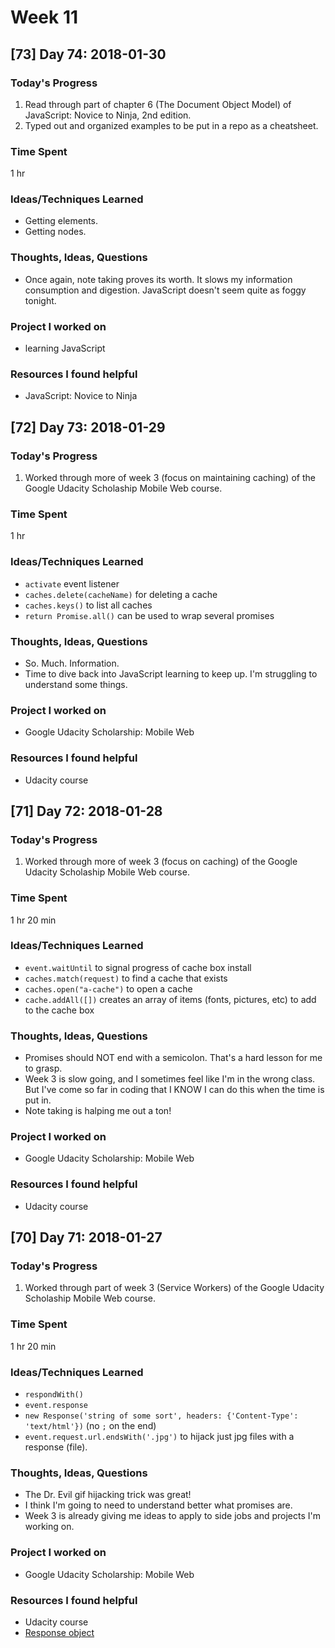 # Week 11

## [73] Day 74: 2018-01-30

### Today's Progress

1. Read through part of chapter 6 (The Document Object Model) of JavaScript: Novice to Ninja, 2nd edition.
2. Typed out and organized examples to be put in a repo as a cheatsheet.

### Time Spent

1 hr

### Ideas/Techniques Learned

- Getting elements.
- Getting nodes.

### Thoughts, Ideas, Questions

- Once again, note taking proves its worth. It slows my information consumption and digestion. JavaScript doesn't seem quite as foggy tonight.

### Project I worked on

- learning JavaScript

### Resources I found helpful

- JavaScript: Novice to Ninja

## [72] Day 73: 2018-01-29

### Today's Progress

1. Worked through more of week 3 (focus on maintaining caching) of the Google Udacity Scholaship Mobile Web course.

### Time Spent

1 hr

### Ideas/Techniques Learned

- `activate` event listener
- `caches.delete(cacheName)` for deleting a cache
- `caches.keys()` to list all caches
- `return Promise.all()` can be used to wrap several promises

### Thoughts, Ideas, Questions

- So. Much. Information.
- Time to dive back into JavaScript learning to keep up. I'm struggling to understand some things.

### Project I worked on

- Google Udacity Scholarship: Mobile Web

### Resources I found helpful

- Udacity course

## [71] Day 72: 2018-01-28

### Today's Progress

1. Worked through more of week 3 (focus on caching) of the Google Udacity Scholaship Mobile Web course.

### Time Spent

1 hr 20 min

### Ideas/Techniques Learned

- `event.waitUntil` to signal progress of cache box install
- `caches.match(request)` to find a cache that exists
- `caches.open("a-cache")` to open a cache
- `cache.addAll([])` creates an array of items (fonts, pictures, etc) to add to the cache box

### Thoughts, Ideas, Questions

- Promises should NOT end with a semicolon. That's a hard lesson for me to grasp.
- Week 3 is slow going, and I sometimes feel like I'm in the wrong class. But I've come so far in coding that I KNOW I can do this when the time is put in.
- Note taking is halping me out a ton!

### Project I worked on

- Google Udacity Scholarship: Mobile Web

### Resources I found helpful

- Udacity course

## [70] Day 71: 2018-01-27

### Today's Progress

1. Worked through part of week 3 (Service Workers) of the Google Udacity Scholaship Mobile Web course.

### Time Spent

1 hr 20 min

### Ideas/Techniques Learned

- `respondWith()`
- `event.response`
- `new Response('string of some sort', headers: {'Content-Type': 'text/html'})` (no `;` on the end)
- `event.request.url.endsWith('.jpg')` to hijack just jpg files with a response (file).

### Thoughts, Ideas, Questions

- The Dr. Evil gif hijacking trick was great!
- I think I'm going to need to understand better what promises are.
- Week 3 is already giving me ideas to apply to side jobs and projects I'm working on.

### Project I worked on

- Google Udacity Scholarship: Mobile Web

### Resources I found helpful

- Udacity course
- [Response object](https://developer.mozilla.org/en-US/docs/Web/API/Response)